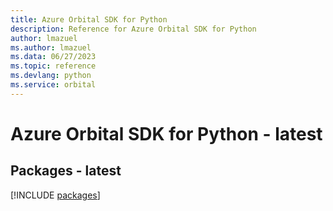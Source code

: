 ```yaml
---
title: Azure Orbital SDK for Python
description: Reference for Azure Orbital SDK for Python
author: lmazuel
ms.author: lmazuel
ms.data: 06/27/2023
ms.topic: reference
ms.devlang: python
ms.service: orbital
---
```

# Azure Orbital SDK for Python - latest
## Packages - latest
[!INCLUDE [packages](orbital-index.md)]